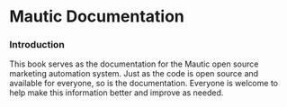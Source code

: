 # Mautic Documentation

### Introduction
This book serves as the documentation for the Mautic open source marketing automation system. Just as the code is open source and available for everyone, so is the documentation. Everyone is welcome to help make this information better and improve as needed.

